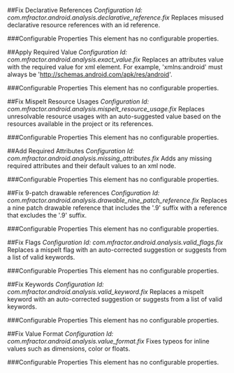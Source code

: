 ##Fix Declarative References
*Configuration Id: com.mfractor.android.analysis.declarative_reference.fix*
Replaces misused declarative resource references with an id reference.

###Configurable Properties
This element has no configurable properties.

##Apply Required Value
*Configuration Id: com.mfractor.android.analysis.exact_value.fix*
Replaces an attributes value with the required value for xml element. For example, 'xmlns:android' must always be 'http://schemas.android.com/apk/res/android'.

###Configurable Properties
This element has no configurable properties.

##Fix Mispelt Resource Usages
*Configuration Id: com.mfractor.android.analysis.mispelt_resource_usage.fix*
Replaces unresolvable resource usages with an auto-suggested value based on the resources available in the project or its references.

###Configurable Properties
This element has no configurable properties.

##Add Required Attributes
*Configuration Id: com.mfractor.android.analysis.missing_attributes.fix*
Adds any missing required attributes and their default values to an xml node.

###Configurable Properties
This element has no configurable properties.

##Fix 9-patch drawable references
*Configuration Id: com.mfractor.android.analysis.drawable_nine_patch_reference.fix*
Replaces a nine patch drawable reference that includes the '.9' suffix with a reference that excludes the '.9' suffix.

###Configurable Properties
This element has no configurable properties.

##Fix Flags
*Configuration Id: com.mfractor.android.analysis.valid_flags.fix*
Replaces a mispelt flag with an auto-corrected suggestion or suggests from a list of valid keywords.

###Configurable Properties
This element has no configurable properties.

##Fix Keywords
*Configuration Id: com.mfractor.android.analysis.valid_keyword.fix*
Replaces a mispelt keyword with an auto-corrected suggestion or suggests from a list of valid keywords.

###Configurable Properties
This element has no configurable properties.

##Fix Value Format
*Configuration Id: com.mfractor.android.analysis.value_format.fix*
Fixes typeos for inline values such as dimensions, color or floats.

###Configurable Properties
This element has no configurable properties.

